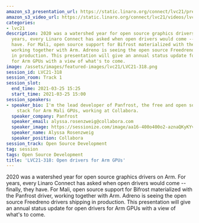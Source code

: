 ```yaml
---
amazon_s3_presentation_url: https://static.linaro.org/connect/lvc21/presentations/lvc21-318.pdf
amazon_s3_video_url: https://static.linaro.org/connect/lvc21/videos/lvc21-318.mp4
categories:
- lvc21
description: 2020 was a watershed year for open source graphics drivers on Arm. For
  years, every Linaro Connect has asked when open drivers would come -- finally, they
  have. For Mali, open source support for Bifrost materialized with the Panfrost driver,
  working together with Arm. Adreno is seeing the open source Freedreno drivers shipping
  in production. This presentation will give an annual status update for open drivers
  for Arm GPUs with a view of what's to come.
image: /assets/images/featured-images/lvc21/LVC21-318.png
session_id: LVC21-318
session_room: Track 1
session_slot:
  end_time: 2021-03-25 15:25
  start_time: 2021-03-25 15:00
session_speakers:
- speaker_bio: I'm the lead developer of Panfrost, the free and open source graphics
    stack for Arm Mali GPUs, working at Collabora.
  speaker_company: Panfrost
  speaker_email: alyssa.rosenzweig@collabora.com
  speaker_image: https://sessionize.com/image/aa16-400o400o2-aznaQKyKYvE8QoPXMNAMGU.png
  speaker_name: Alyssa Rosenzweig
  speaker_position: Collabora
session_track: Open Source Development
tag: session
tags: Open Source Development
title: 'LVC21-318: Open drivers for Arm GPUs'
---
```


2020 was a watershed year for open source graphics drivers on Arm. For years, every Linaro Connect has asked when open drivers would come -- finally, they have. For Mali, open source support for Bifrost materialized with the Panfrost driver, working together with Arm. Adreno is seeing the open source Freedreno drivers shipping in production. This presentation will give an annual status update for open drivers for Arm GPUs with a view of what's to come.